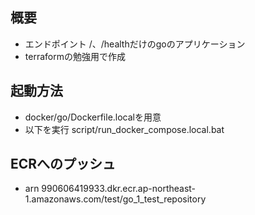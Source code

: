 ## 概要
- エンドポイント /、/healthだけのgoのアプリケーション
- terraformの勉強用で作成

## 起動方法
- docker/go/Dockerfile.localを用意
- 以下を実行
    script/run_docker_compose.local.bat

## ECRへのプッシュ
- arn
    990606419933.dkr.ecr.ap-northeast-1.amazonaws.com/test/go_1_test_repository